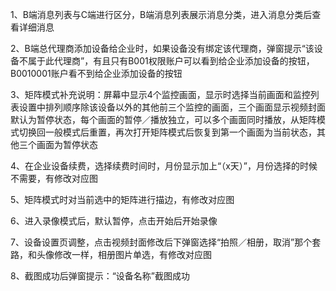 1、B端消息列表与C端进行区分，B端消息列表展示消息分类，进入消息分类后查看详细消息

2、B端总代理商添加设备给企业时，如果设备没有绑定该代理商，弹窗提示“该设备不属于此代理商”，有且只有B001权限账户可以看到给企业添加设备的按钮，B0010001账户看不到给企业添加设备的按钮

3、矩阵模式补充说明：屏幕中显示4个监控画面，显示时选择当前画面和监控列表设置中排列顺序除该设备以外的其他前三个监控的画面，三个画面显示视频封面默认为暂停状态，每个画面的暂停／播放独立，可以多个画面同时播放，从矩阵模式切换回一般模式后重置，再次打开矩阵模式后恢复到第一个画面为当前状态，其他三个画面为暂停状态

4、在企业设备续费，选择续费时间时，月份显示加上“（x天）”，月份选择的时候不需要，有修改对应图

5、矩阵模式时对当前选中的矩阵进行描边，有修改对应图

6、进入录像模式后，默认暂停，点击开始后开始录像

7、设备设置页调整，点击视频封面修改后下弹窗选择“拍照／相册，取消”那个套路，和头像修改一样，相册图片单选，有修改对应图

8、截图成功后弹窗提示：“设备名称”截图成功